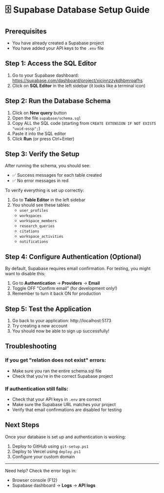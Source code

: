 # 🗄️ Supabase Database Setup Guide

## Prerequisites
- You have already created a Supabase project
- You have added your API keys to the `.env` file

## Step 1: Access the SQL Editor

1. Go to your Supabase dashboard: https://supabase.com/dashboard/project/xicjnnzzykdhbmrpafhs
2. Click on **SQL Editor** in the left sidebar (it looks like a terminal icon)

## Step 2: Run the Database Schema

1. Click on **New query** button
2. Open the file `supabase/schema.sql`
3. Copy ALL the SQL code (starting from `CREATE EXTENSION IF NOT EXISTS "uuid-ossp";`)
4. Paste it into the SQL editor
5. Click **Run** (or press Ctrl+Enter)

## Step 3: Verify the Setup

After running the schema, you should see:
- ✅ Success messages for each table created
- ✅ No error messages in red

To verify everything is set up correctly:
1. Go to **Table Editor** in the left sidebar
2. You should see these tables:
   - `user_profiles`
   - `workspaces`
   - `workspace_members`
   - `research_queries`
   - `citations`
   - `workspace_activities`
   - `notifications`

## Step 4: Configure Authentication (Optional)

By default, Supabase requires email confirmation. For testing, you might want to disable this:

1. Go to **Authentication** → **Providers** → **Email**
2. Toggle OFF "Confirm email" (for development only!)
3. Remember to turn it back ON for production

## Step 5: Test the Application

1. Go back to your application: http://localhost:5173
2. Try creating a new account
3. You should now be able to sign up successfully!

## Troubleshooting

### If you get "relation does not exist" errors:
- Make sure you ran the entire schema.sql file
- Check that you're in the correct Supabase project

### If authentication still fails:
- Check that your API keys in `.env` are correct
- Make sure the Supabase URL matches your project
- Verify that email confirmations are disabled for testing

## Next Steps

Once your database is set up and authentication is working:
1. Deploy to GitHub using `git-setup.ps1`
2. Deploy to Vercel using `deploy.ps1`
3. Configure your custom domain

---

Need help? Check the error logs in:
- Browser console (F12)
- Supabase dashboard → **Logs** → **API logs**